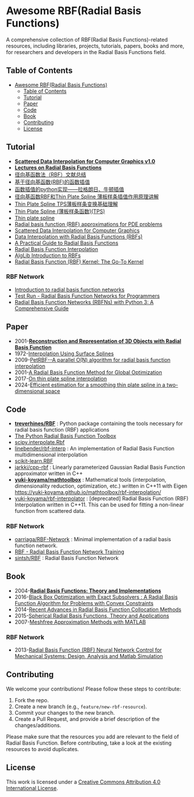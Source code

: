 # Awesome RBF(Radial Basis Functions)

A comprehensive collection of  RBF(Radial Basis Functions)-related resources, including libraries, projects, tutorials, papers, books and more, for researchers and developers in the Radial Basis Functions field.



## Table of Contents

- [Awesome RBF(Radial Basis Functions)](#awesome-radial-basis-functions)
  - [Table of Contents](#table-of-contents)
  - [Tutorial](#tutorial)
  - [Paper](#paper)
  - [Code](#code)
  - [Book](#book)
  - [Contributing](#contributing)
  - [License](#license)


## Tutorial

- [**Scattered Data Interpolation for Computer Graphics v1.0**](http://www.scribblethink.org/Courses/ScatteredInterpolation/scatteredinterpcoursenotes.pdf)
- [**Lectures on Radial Basis Functions**](https://www.math.unipd.it/~demarchi/RBF/LectureNotes.pdf#page=47.74)
- [径向基函数法（RBF）文献总结](https://www.cnblogs.com/xuruilong100/p/17893376.html)
- [基于径向基函数(RBF)的函数插值](https://zfoox.blog.csdn.net/article/details/105670892)
- [函数插值的python实现——拉格朗日、牛顿插值](https://blog.csdn.net/xfijun/article/details/108082019)
- [径向基函数RBF和Thin Plate Spline 薄板样条插值作用原理讲解](https://blog.csdn.net/ykn37/article/details/132783841)
- [Thin Plate Spline TPS薄板样条变换基础理解](https://blog.csdn.net/c0ldHEart/article/details/121336266)
- [Thin Plate Spline (薄板样条函数)(TPS)](https://www.cnblogs.com/mysunnyday/archive/2011/08/27/2155375.html)
- [Thin plate spline](https://www.wikiwand.com/en/Thin_plate_spline)
- [Radial basis function (RBF) approximations for PDE problems](https://www2.it.uu.se/itwiki.php?page=about_us/divisions/scientific_computing/project/rbf&action=browse)
- [Scattered Data Interpolation for Computer Graphics](http://scribblethink.org/Courses/ScatteredInterpolation/scatteredinterpcoursenotes.pdf)
- [Data Interpolation with Radial Basis Functions (RBFs)](https://shihchinw.github.io/2018/10/data-interpolation-with-radial-basis-functions-rbfs.html)
- [A Practical Guide to Radial Basis Functions](https://num.math.uni-goettingen.de/schaback/teaching/sc.pdf)
- [Radial Basis Function Interpolation](https://core.ac.uk/download/pdf/37320748.pdf)
- [AlgLib Introduction to RBFs](https://www.alglib.net/interpolation/introductiontorbfs.php)
- [Radial Basis Function (RBF) Kernel: The Go-To Kernel](https://towardsdatascience.com/radial-basis-function-rbf-kernel-the-go-to-kernel-acf0d22c798a)

### RBF Network
- [Introduction to radial basis function networks](https://scholar.google.com/scholar_url?url=ftp://ftp.unicauca.edu.co/Facultades/FIET/DEIC/Materias/Control%2520Inteligente/Parte%2520III/clase%252023%2520int/rbf.pdf&hl=en&sa=T&oi=gsr-r-ggp&ct=res&cd=0&d=11726038130372679903&ei=NmW9ZuDYKP-Xy9YPt--fgQ4&scisig=AFWwaebPjP8OImliA4bryObn39d7)
- [Test Run - Radial Basis Function Networks for Programmers](https://learn.microsoft.com/en-us/archive/msdn-magazine/2013/october/test-run-radial-basis-function-networks-for-programmers)
- [Radial Basis Function Networks (RBFNs) with Python 3: A Comprehensive Guide](https://innovationyourself.com/radial-basis-function-networks-rbfn/)


## Paper

- 2001-[**Reconstruction and Representation of 3D Objects with Radial Basis Function**](https://www.cs.jhu.edu/~misha/Fall05/Papers/carr01.pdf)
- 1972-[Interpolation Using Surface Splines](https://sci-hub.se/10.2514/3.44330)
- 2009-[PetRBF--A parallel O(N) algorithm for radial basis function interpolation](https://arxiv.org/abs/0909.5413)
- 2001-[A Radial Basis Function Method for Global Optimization](https://link.springer.com/article/10.1023/A:1011255519438)
- 2017-[On thin plate spline interpolation](https://arxiv.org/pdf/1705.05178)
- 2024-[Efficient estimation for a smoothing thin plate spline in a two-dimensional space](https://arxiv.org/pdf/2404.01902)

## Code

- [**treverhines/RBF**](https://github.com/treverhines/RBF) : Python package containing the tools necessary for radial basis function (RBF) applications
- [The Python Radial Basis Function Toolbox](http://www.scottsarra.org/rbf/rbf.html)
- [scipy.interpolate.Rbf](https://docs.scipy.org/doc/scipy/reference/generated/scipy.interpolate.Rbf.html)
- [linebender/rbf-interp](https://github.com/linebender/rbf-interp) : An implementation of Radial Basis Function multidimensional interpolation
- [scikit-learn.RBF](https://scikit-learn.org/stable/modules/generated/sklearn.gaussian_process.kernels.RBF.html)
- [jarkki/cpp-rbf](https://github.com/jarkki/cpp-rbf) : Linearly parameterized Gaussian Radial Basis Function approximator written in C++
- [**yuki-koyama/mathtoolbox**](https://github.com/yuki-koyama/mathtoolbox) : Mathematical tools (interpolation, dimensionality reduction, optimization, etc.) written in C++11 with Eigen  https://yuki-koyama.github.io/mathtoolbox/rbf-interpolation/
- [yuki-koyama/rbf-interpolator](https://github.com/yuki-koyama/rbf-interpolator) : [deprecated] Radial Basis Function (RBF) Interpolation written in C++11. This can be used for fitting a non-linear function from scattered data.

### RBF Network

- [oarriaga/RBF-Network](https://github.com/oarriaga/RBF-Network) : Minimal implementation of a radial basis function network.
- [RBF - Radial Basis Function Network Training](https://borgelt.net/rbf.html)
- [sintsh/RBF](https://github.com/sintsh/RBF) : Radial Basis Function Network






## Book

- 2004-[**Radial Basis Functions: Theory and Implementations**](https://zh.singlelogin.re/book/764092/ea95c0/radial-basis-functions-theory-and-implementations.html)
- 2016-[Black Box Optimization with Exact Subsolvers : A Radial Basis Function Algorithm for Problems with Convex Constraints](https://dokumen.pub/black-box-optimization-with-exact-subsolvers-a-radial-basis-function-algorithm-for-problems-with-convex-constraints-1nbsped-9783832591465-9783832543297.html)
- 2014-[Recent Advances in Radial Basis Function Collocation Methods](https://zh.singlelogin.re/book/2261516/6e2ea0/recent-advances-in-radial-basis-function-collocation-methods.html)
- 2015-[Spherical Radial Basis Functions, Theory and Applications](https://zh.singlelogin.re/book/2570601/b4e016/spherical-radial-basis-functions-theory-and-applications.html)
- 2007-[Meshfree Approximation Methods with MATLAB](https://zh.singlelogin.re/book/2472384/d21510/meshfree-approximation-methods-with-matlab.html)

### RBF Network

- 2013-[Radial Basis Function (RBF) Neural Network Control for Mechanical Systems: Design, Analysis and Matlab Simulation](https://zh.singlelogin.re/book/2115389/4c30b9/radial-basis-function-rbf-neural-network-control-for-mechanical-systems-design-analysis-and-matl.html)


## Contributing

We welcome your contributions! Please follow these steps to contribute:

1. Fork the repo.
2. Create a new branch (e.g., `feature/new-rbf-resource`).
3. Commit your changes to the new branch.
4. Create a Pull Request, and provide a brief description of the changes/additions.

Please make sure that the resources you add are relevant to the field of Radial Basis Function. Before contributing, take a look at the existing resources to avoid duplicates.

## License

This work is licensed under a [Creative Commons Attribution 4.0 International License](https://creativecommons.org/licenses/by/4.0/).
